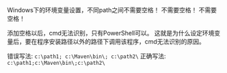 Windows下的环境变量设置，不同path之间不需要空格！
不需要空格！
不需要空格！

<!-- more -->

添加空格以后，cmd无法识别，只有PowerShell可以。
这就是为什么设定环境变量后，要在程序安装路径以外的路径下调用该程序，cmd无法识别的原因。

错误写法: `c:\path1; c:\Maven\bin\; c:\path2\`
正确写法: `c:\path1;c:\Maven\bin\;c:\path2\`